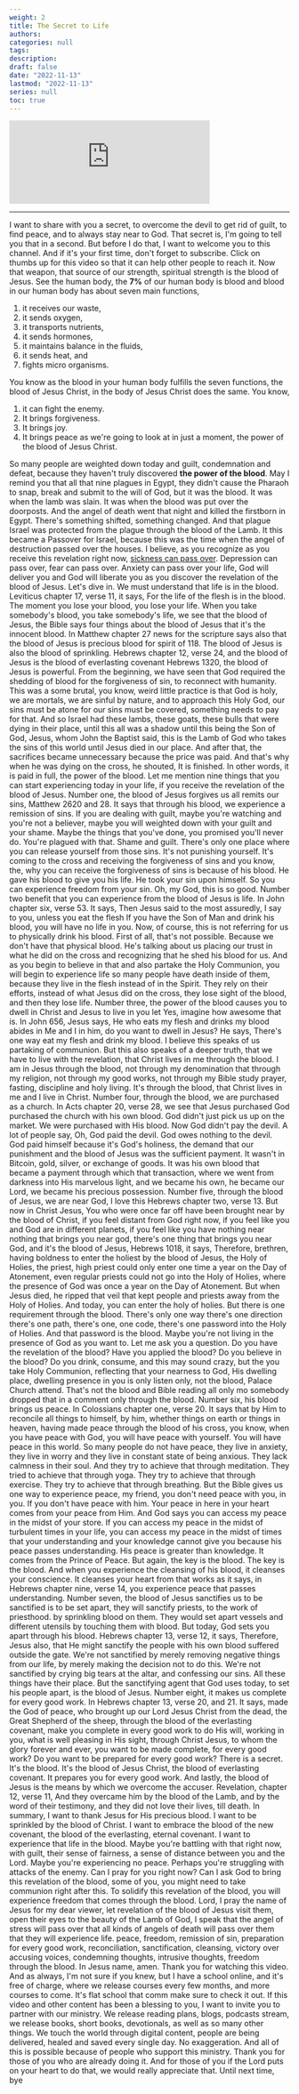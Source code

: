 ```yaml
---
weight: 2
title: The Secret to Life
authors:
categories: null
tags:
description: 
draft: false
date: "2022-11-13"
lastmod: "2022-11-13"
series: null
toc: true
---
```


<iframe width="360" height=auto src="https://www.youtube.com/embed/hp5PlBW2sXc" title="THIS IS THE SECRET TO LIFE" frameborder="0" allow="accelerometer; autoplay; clipboard-write; encrypted-media; gyroscope; picture-in-picture" allowfullscreen></iframe>

<!--more-->
---

I want to share with you a secret, to overcome the devil to get rid of guilt, to find peace, and to always stay near to God. That secret is, I'm going to tell you that in a second. But before I do that, I want to welcome you to this channel. And if it's your first time, don't forget to subscribe. Click on thumbs up for this video so that it can help other people to reach it. Now that weapon, that source of our strength, spiritual strength is the blood of Jesus. See the human body, the **7%** of our human body is blood and blood in our human body has about seven main functions,   
1) it receives our waste,   
2) it sends oxygen,   
3) it transports nutrients,   
4) it sends hormones,   
5) it maintains balance in the fluids,   
6) it sends heat, and 
7) fights micro organisms.  

You know as the blood in your human body fulfills the seven functions, the blood of Jesus Christ, in the body of Jesus Christ does the same. You know,   
1) it can fight the enemy.   
2) It brings forgiveness.   
3) It brings joy. 
4) It brings peace as we're going to look at in just a moment, the power of the blood of Jesus Christ.   

So many people are weighted down today and guilt, condemnation and defeat, because they haven't truly discovered **the power of the blood**. May I remind you that all that nine plagues in Egypt, they didn't cause the Pharaoh to snap, break and submit to the will of God, but it was the blood. It was when the lamb was slain. It was when the blood was put over the doorposts. And the angel of death went that night and killed the firstborn in Egypt. There's something shifted, something changed. And that plague Israel was protected from the plague through the blood of the Lamb. It this became a Passover for Israel, because this was the time when the angel of destruction passed over the houses. I believe, as you recognize as you receive this revelation right now, <u class = "red">sickness can pass over</u>. Depression can pass over, fear can pass over. Anxiety can pass over your life, God will deliver you and God will liberate you as you discover the revelation of the blood of Jesus. Let's dive in. We must understand that life is in the blood. Leviticus chapter 17, verse 11, it says, For the life of the flesh is in the blood. The moment you lose your blood, you lose your life. When you take somebody's blood, you take somebody's life, we see that the blood of Jesus, the Bible says four things about the blood of Jesus that it's the innocent blood. In Matthew chapter 27 news for the scripture says also that the blood of Jesus is precious blood for spirit of 118. The blood of Jesus is also the blood of sprinkling. Hebrews chapter 12, verse 24, and the blood of Jesus is the blood of everlasting covenant Hebrews 1320, the blood of Jesus is powerful. From the beginning, we have seen that God required the shedding of blood for the forgiveness of sin, to reconnect with humanity. This was a some brutal, you know, weird little practice is that God is holy, we are mortals, we are sinful by nature, and to approach this Holy God, our sins must be atone for our sins must be covered, something needs to pay for that. And so Israel had these lambs, these goats, these bulls that were dying in their place, until this all was a shadow until this being the Son of God, Jesus, whom John the Baptist said, this is the Lamb of God who takes the sins of this world until Jesus died in our place. And after that, the sacrifices became unnecessary because the price was paid. And that's why when he was dying on the cross, he shouted, It is finished. In other words, it is paid in full, the power of the blood. Let me mention nine things that you can start experiencing today in your life, if you receive the revelation of the blood of Jesus. Number one, the blood of Jesus forgives us all remits our sins, Matthew 2620 and 28. It says that through his blood, we experience a remission of sins. If you are dealing with guilt, maybe you're watching and you're not a believer, maybe you will weighted down with your guilt and your shame. Maybe the things that you've done, you promised you'll never do. You're plagued with that. Shame and guilt. There's only one place where you can release yourself from those sins. It's not punishing yourself. It's coming to the cross and receiving the forgiveness of sins and you know, the, why you can receive the forgiveness of sins is because of his blood. He gave his blood to give you his life. He took your sin upon himself. So you can experience freedom from your sin. Oh, my God, this is so good. Number two benefit that you can experience from the blood of Jesus is life. In John chapter six, verse 53. It says, Then Jesus said to the most assuredly, I say to you, unless you eat the flesh If you have the Son of Man and drink his blood, you will have no life in you. Now, of course, this is not referring for us to physically drink his blood. First of all, that's not possible. Because we don't have that physical blood. He's talking about us placing our trust in what he did on the cross and recognizing that he shed his blood for us. And as you begin to believe in that and also partake the Holy Communion, you will begin to experience life so many people have death inside of them, because they live in the flesh instead of in the Spirit. They rely on their efforts, instead of what Jesus did on the cross, they lose sight of the blood, and then they lose life. Number three, the power of the blood causes you to dwell in Christ and Jesus to live in you let Yes, imagine how awesome that is. In John 656, Jesus says, He who eats my flesh and drinks my blood abides in Me and I in him, do you want to dwell in Jesus? He says, There's one way eat my flesh and drink my blood. I believe this speaks of us partaking of communion. But this also speaks of a deeper truth, that we have to live with the revelation, that Christ lives in me through the blood. I am in Jesus through the blood, not through my denomination that through my religion, not through my good works, not through my Bible study prayer, fasting, discipline and holy living. It's through the blood, that Christ lives in me and I live in Christ. Number four, through the blood, we are purchased as a church. In Acts chapter 20, verse 28, we see that Jesus purchased God purchased the church with his own blood. God didn't just pick us up on the market. We were purchased with His blood. Now God didn't pay the devil. A lot of people say, Oh, God paid the devil. God owes nothing to the devil. God paid himself because it's God's holiness, the demand that our punishment and the blood of Jesus was the sufficient payment. It wasn't in Bitcoin, gold, silver, or exchange of goods. It was his own blood that became a payment through which that transaction, where we went from darkness into His marvelous light, and we became his own, he became our Lord, we became his
precious possession. Number five, through the blood of Jesus, we are near God, I love this Hebrews chapter two, verse 13. But now in Christ Jesus, You who were once far off have been brought near by the blood of Christ, if you feel distant from God right now, if you feel like you and God are in different planets, if you feel like you have nothing near nothing that brings you near god, there's one thing that brings you near God, and it's the blood of Jesus, Hebrews 1018, it says, Therefore, brethren, having boldness to enter the holiest by the blood of Jesus, the Holy of Holies, the priest, high priest could only enter one time a year on the Day of Atonement, even regular priests could not go into the Holy of Holies, where the presence of God was once a year on the Day of Atonement. But when Jesus died, he ripped that veil that kept people and priests away from the Holy of Holies. And today, you can enter the holy of holies. But there is one requirement through the blood. There's only one way there's one direction there's one path, there's one, one code, there's one password into the Holy of Holies. And that password is the blood. Maybe you're not living in the presence of God as you want to. Let me ask you a question. Do you have the revelation of the blood? Have you applied the blood? Do you believe in the blood? Do you drink, consume, and this may sound crazy, but the you take Holy Communion, reflecting that your nearness to God, His dwelling place, dwelling presence in you is only listen only, not the blood, Palace Church attend. That's not the blood and Bible reading all only mo somebody dropped that in a comment only through the blood. Number six, his blood brings us peace. In Colossians chapter one, verse 20. It says that by Him to reconcile all things to himself, by him, whether things on earth or things in heaven, having made peace through the blood of his cross, you know, when you have peace with God, you will have peace with yourself. You will have peace in this world. So many people do not have peace, they live in anxiety, they live in worry and they live in constant state of being anxious. They lack calmness in their soul. And they try to achieve that through meditation. They tried to achieve that through yoga. They try to achieve that through exercise. They try to achieve that through breathing. But the Bible gives us one way to experience peace, my friend, you don't need peace with you, in you. If you don't have peace with him. Your peace in here in your heart comes from your peace from Him. And God says you can access my peace in the midst of your store. If you can access my peace in the midst of turbulent times in your life, you can access my peace in the midst of times that your understanding and your knowledge cannot give you because his peace passes understanding. His peace is greater than knowledge. It comes from the Prince of Peace. But again, the key is the blood. The key is the blood. And when you experience the cleansing of his blood, it cleanses your conscience. It cleanses your heart from that works as it says, in Hebrews chapter nine, verse 14, you experience peace that passes understanding. Number seven, the blood of Jesus sanctifies us to be sanctified is to be set apart, they will sanctify priests, to the work of priesthood. by sprinkling blood on them. They would set apart vessels and different utensils by touching them with blood. But today, God sets you apart through his blood. Hebrews chapter 13, verse 12, it says, Therefore, Jesus also, that He might sanctify the people with his own blood suffered outside the gate. We're not sanctified by merely removing negative things from our life, by merely making the decision not to do this. We're not sanctified by crying big tears at the altar, and confessing our sins. All these things have their place. But the sanctifying agent that God uses today, to set his people apart, is the blood of Jesus. Number eight, it makes us complete for every good work. In Hebrews chapter 13, verse 20, and 21. It says, made the God of peace, who brought up our Lord Jesus Christ from the dead, the Great Shepherd of the sheep, through the blood of the everlasting covenant, make you complete in every good work to do His will, working in you, what is well pleasing in His sight, through Christ Jesus, to whom the glory forever and ever, you want to be made complete, for every good work? Do you want to be prepared for every good work? There is a secret. It's the blood. It's the blood of Jesus Christ, the blood of everlasting covenant. It prepares you for every good work. And lastly, the blood of Jesus is the means by which we overcome the accuser. Revelation, chapter 12, verse 11, And they overcame him by the blood of the Lamb, and by the word of their testimony, and they did not love their lives, till death. In summary, I want to thank Jesus for His precious blood. I want to be sprinkled by the blood of Christ. I want to embrace the blood of the new covenant, the blood of the everlasting, eternal covenant. I want to experience that life in the blood. Maybe you're battling with that right now, with guilt, their sense of fairness, a sense of distance between you and the Lord. Maybe you're experiencing no peace. Perhaps you're struggling with attacks of the enemy. Can I pray for you right now? Can I ask God to bring this revelation of the blood, some of you, you might need to take communion right after this. To solidify this revelation of the blood, you will experience freedom that comes through the blood. Lord, I pray the name of Jesus for my dear viewer, let revelation of the blood of Jesus visit them, open their eyes to the beauty of the Lamb of God, I speak that the angel of stress will pass over that all kinds of angels of death will pass over them that they will experience life. peace, freedom, remission of sin, preparation for every good work, reconciliation, sanctification, cleansing, victory over accusing voices, condemning thoughts, intrusive thoughts, freedom through the blood. In Jesus name, amen. Thank you for watching this video. And as always, I'm not sure if you knew, but I have a school online, and it's free of charge, where we release courses every few months, and more courses to come. It's flat school that comm make sure to check it out. If this video and other content has been a blessing to you, I want to invite you to partner with our ministry. We release reading plans, blogs, podcasts stream, we release books, short books, devotionals, as well as so many other things. We touch the world through digital content, people are being delivered, healed and saved every single day. No exaggeration. And all of this is possible because of people who support this ministry. Thank you for those of you who are already doing it. And for those of you if the Lord puts on your heart to do that, we would really appreciate that. Until next time, bye